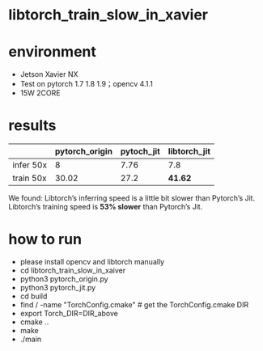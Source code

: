 # libtorch_train_slow_in_xavier

# environment
- Jetson Xavier NX
- Test on pytorch 1.7 1.8 1.9；opencv 4.1.1
- 15W 2CORE

# results
||  pytorch_origin   | pytoch_jit  | libtorch_jit |
|----|  ----  | ----  |----|
|infer 50x| 8  | 7.76 |7.8|
|train 50x| 30.02  | 27.2 |**41.62**|
			
We found: 
Libtorch’s inferring speed is a little bit slower than Pytorch’s Jit.
Libtorch’s training speed is **53% slower** than Pytorch’s Jit.

# how to run
- please install opencv and libtorch manually
- cd libtorch_train_slow_in_xaiver
- python3 pytorch_origin.py
- python3 pytorch_jit.py
- cd build
- find / -name "TorchConfig.cmake" # get the TorchConfig.cmake DIR
- export Torch_DIR=DIR_above
- cmake ..
- make
- ./main

